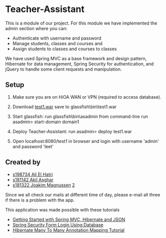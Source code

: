 # Teacher-Assistant

This is a module of our project. For this module we have implemented the admin section where you can:

* Authenticate with username and password
* Manage students, classes and courses and
* Assign students to classes and courses to classes

We have used Spring MVC as a base framework and design pattern, Hibernate for data management, Spring Security for authentication,
and jQuery to handle some client requests and manipulation.

## Setup

1. Make sure you are on HiOA WAN or VPN (required to access database).

2. Download [test1.war](target/test1.war) save to glassfish\bin\test1.war

3. Start glassfish:
run glassfish\bin\asadmin from command-line
run asadmin> start-domain domain1

4. Deploy Teacher-Assistant: run asadmin> deploy test1.war

5. Open localhost:8080/test1 in browser and login with username 'admin' and password 'leet'


## Created by

* [s198734 Ali El Hatri](mailto:s198734@stud.hioa.no)
* [s181142 Akil Asghar](mailto:s181142@stud.hioa.no)
* [s181322 Joakim Magnussen](mailto:s181322@stud.hioa.no) [2](mailto:joakim-m@outlook.com)

Since we all check our mails at different time of day, please e-mail all three if there is a problem with the app.

This application was made possible with these tutorials

* [Getting Started with Spring MVC, Hibernate and JSON](https://confluence.jetbrains.com/display/IntelliJIDEA/Getting+Started+with+Spring+MVC,+Hibernate+and+JSON)
* [Spring Security Form Login Using Database](http://www.mkyong.com/spring-security/spring-security-form-login-using-database/)
* [Hibernate Many To Many Annotation Mapping Tutorial](http://viralpatel.net/blogs/hibernate-many-to-many-annotation-mapping-tutorial/)
